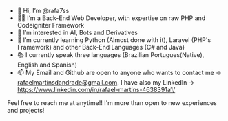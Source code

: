 - 👋  Hi, I’m @rafa7ss
- 👨‍💻  I’m a Back-End Web Developer, with expertise on raw PHP and Codeigniter Framework
- 👀  I’m interested in AI, Bots and Derivatives
- 🌱  I’m currently learning Python (Almost done with it), Laravel (PHP's Framework) and other Back-End Languages (C# and Java)
- 📚  I currently speak three languages (Brazilian Portugues(Native), English and Spanish)
- 📫  My Email and Github are open to anyone who wants to contact me -> rafaelmartinsdandrade@gmail.com. I have also my LinkedIn -> https://www.linkedin.com/in/rafael-martins-4638391a1/

Feel free to reach me at anytime!! I'm more than open to new experiences and projects!
